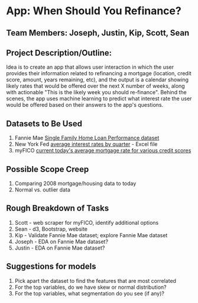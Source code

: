 # App: When Should You Refinance?

## Team Members: Joseph, Justin, Kip, Scott, Sean

## Project Description/Outline: 
Idea is to create an app that allows user interaction in which the user provides their information related to refinancing a mortgage (location, credit score, amount, years remaining, etc), and the output is a calendar showing likely rates that would be offered over the next X number of weeks, along with actionable "This is the likely week you should re-finance". Behind the scenes, the app uses machine learning to predict what interest rate the user would be offered based on their answers to the app's questions.

## Datasets to Be Used
1. Fannie Mae [Single Family Home Loan Performance dataset](https://www.fanniemae.com/portal/funding-the-market/data/loan-performance-data.html)
2. New York Fed [average interest rates by quarter](https://www.newyorkfed.org/microeconomics/hhdc/background.html) - Excel file
3. myFICO [current today's average mortgage rate for various credit scores](https://www.myfico.com/loan-center/home-mortgage-rate-comparison/default.aspx)

## Possible Scope Creep
1. Comparing 2008 mortgage/housing data to today
2. Normal vs. outlier data

## Rough Breakdown of Tasks
1. Scott - web scraper for myFICO, identify additional options
2. Sean - d3, Bootstrap, website
3. Kip - Validate Fannie Mae dataset; explore Fannie Mae dataset
4. Joseph - EDA on Fannie Mae dataset?
5. Justin - EDA on Fannie Mae dataset?

## Suggestions for models
1. Pick apart the dataset to find the features that are most correlated
2. For the top variables, do we have skew or normal distribution?
3. For the top variables, what segmentation do you see (if any)?
